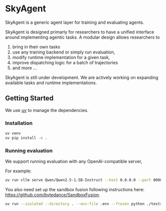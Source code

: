 # SkyAgent

SkyAgent is a generic agent layer for training and evaluating agents.

SkyAgent is designed primarly for researchers to have a unified interface around implementing agentic tasks. A modular design allows researchers to 
1. bring in their own tasks
2. use any training backend or simply run evaluation, 
3. modify runtime implementation for a given task, 
4. improve dispatching logic for a batch of trajectories
5. and more ...

SkyAgent is still under development. We are actively working on expanding available tasks and runtime implementations.


## Getting Started

We use [uv](https://docs.astral.sh/uv/) to manage the dependencies.

### Installation

```bash
uv venv
uv pip install -e .
```

### Running evaluation

We support running evaluation with any OpenAI-compatible server, 

For example: 

```bash
uv run vllm serve Qwen/Qwen2.5-1.5B-Instruct --host 0.0.0.0 --port 8000
```
You also need set up the sandbox fusion following instructions here: https://github.com/bytedance/SandboxFusion.

```bash
uv run --isolated --directory . --env-file .env --frozen python ./tests/react_task_tests/test.py --yaml tests/react_task_tests/react_interpreter.yaml --dataset NovaSky-AI/AIME-Repeated-8x-240 --split test
```